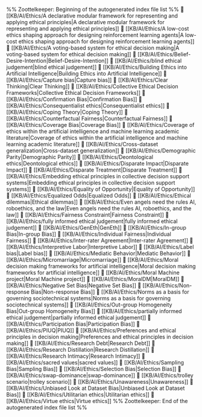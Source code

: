 %% Zoottelkeeper: Beginning of the autogenerated index file list  %%
📄 [[KB/AI/Ethics/A declarative modular framework for representing and applying ethical principles|A declarative modular framework for representing and applying ethical principles]]
📄 [[KB/AI/Ethics/A low-cost ethics shaping approach for designing reinforcement learning agents|A low-cost ethics shaping approach for designing reinforcement learning agents]]
📄 [[KB/AI/Ethics/A voting-based system for ethical decision making|A voting-based system for ethical decision making]]
📄 [[KB/AI/Ethics/Belief-Desire-Intention|Belief-Desire-Intention]]
📄 [[KB/AI/Ethics/blind ethical judgement|blind ethical judgement]]
📄 [[KB/AI/Ethics/Building Ethics into Artificial Intelligence|Building Ethics into Artificial Intelligence]]
📄 [[KB/AI/Ethics/Capture bias|Capture bias]]
📄 [[KB/AI/Ethics/Clear Thinking|Clear Thinking]]
📄 [[KB/AI/Ethics/Collective Ethical Decision Frameworks|Collective Ethical Decision Frameworks]]
📄 [[KB/AI/Ethics/Confirmation Bias|Confirmation Bias]]
📄 [[KB/AI/Ethics/Consequentialist ethics|Consequentialist ethics]]
📄 [[KB/AI/Ethics/Coping Theory|Coping Theory]]
📄 [[KB/AI/Ethics/Counterfactual Fairness|Counterfactual Fairness]]
📄 [[KB/AI/Ethics/Coverage Bias|Coverage Bias]]
📄 [[KB/AI/Ethics/Coverage of ethics within the artificial intelligence and machine learning academic literature|Coverage of ethics within the artificial intelligence and machine learning academic literature]]
📄 [[KB/AI/Ethics/Cross-dataset generalization|Cross-dataset generalization]]
📄 [[KB/AI/Ethics/Demographic Parity|Demographic Parity]]
📄 [[KB/AI/Ethics/Deontological ethics|Deontological ethics]]
📄 [[KB/AI/Ethics/Disparate Impact|Disparate Impact]]
📄 [[KB/AI/Ethics/Disparate Treatment|Disparate Treatment]]
📄 [[KB/AI/Ethics/Embedding ethical principles in collective decision support systems|Embedding ethical principles in collective decision support systems]]
📄 [[KB/AI/Ethics/Equality of Opportunity|Equality of Opportunity]]
📄 [[KB/AI/Ethics/Equalized Odds|Equalized Odds]]
📄 [[KB/AI/Ethics/Ethical dilemmas|Ethical dilemmas]]
📄 [[KB/AI/Ethics/Even angels need the rules AI, roboethics, and the law|Even angels need the rules AI, roboethics, and the law]]
📄 [[KB/AI/Ethics/Fairness Constraint|Fairness Constraint]]
📄 [[KB/AI/Ethics/fully informed ethical judgement|fully informed ethical judgement]]
📄 [[KB/AI/Ethics/GenEth|GenEth]]
📄 [[KB/AI/Ethics/In-group Bias|In-group Bias]]
📄 [[KB/AI/Ethics/Individual Fairness|Individual Fairness]]
📄 [[KB/AI/Ethics/Inter-rater Agreement|Inter-rater Agreement]]
📄 [[KB/AI/Ethics/Interpretive Labor|Interpretive Labor]]
📄 [[KB/AI/Ethics/Label bias|Label bias]]
📄 [[KB/AI/Ethics/Mediatic Behavior|Mediatic Behavior]]
📄 [[KB/AI/Ethics/Micromarriage|Micromarriage]]
📄 [[KB/AI/Ethics/Moral decision making frameworks for artificial intelligence|Moral decision making frameworks for artificial intelligence]]
📄 [[KB/AI/Ethics/Moral Machine project|Moral Machine project]]
📄 [[KB/AI/Ethics/MoralDM|MoralDM]]
📄 [[KB/AI/Ethics/Negative Set Bias|Negative Set Bias]]
📄 [[KB/AI/Ethics/Non-response Bias|Non-response Bias]]
📄 [[KB/AI/Ethics/Norms as a basis for governing sociotechnical systems|Norms as a basis for governing sociotechnical systems]]
📄 [[KB/AI/Ethics/Out-group Homogeneity Bias|Out-group Homogeneity Bias]]
📄 [[KB/AI/Ethics/partially informed ethical judgement|partially informed ethical judgement]]
📄 [[KB/AI/Ethics/Participation Bias|Participation Bias]]
📄 [[KB/AI/Ethics/PIUQ|PIUQ]]
📄 [[KB/AI/Ethics/Preferences and ethical principles in decision making|Preferences and ethical principles in decision making]]
📄 [[KB/AI/Ethics/Research Debt|Research Debt]]
📄 [[KB/AI/Ethics/Research Distillation|Research Distillation]]
📄 [[KB/AI/Ethics/Research Intimacy|Research Intimacy]]
📄 [[KB/AI/Ethics/sacred values|sacred values]]
📄 [[KB/AI/Ethics/Sampling Bias|Sampling Bias]]
📄 [[KB/AI/Ethics/Selection Bias|Selection Bias]]
📄 [[KB/AI/Ethics/swap-dominance|swap-dominance]]
📄 [[KB/AI/Ethics/trolley scenario|trolley scenario]]
📄 [[KB/AI/Ethics/Unawareness|Unawareness]]
📄 [[KB/AI/Ethics/Unbiased Look at Dataset Bias|Unbiased Look at Dataset Bias]]
📄 [[KB/AI/Ethics/Utilitarian ethics|Utilitarian ethics]]
📄 [[KB/AI/Ethics/Virtue ethics|Virtue ethics]]
%% Zoottelkeeper: End of the autogenerated index file list  %%
